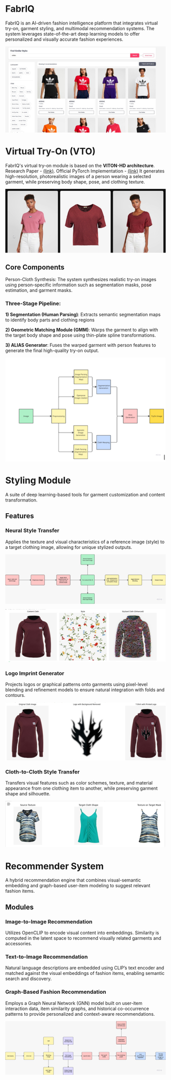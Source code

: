 # FabrIQ
FabrIQ is an AI-driven fashion intelligence platform that integrates virtual try-on, garment styling, and multimodal recommendation systems. The system leverages state-of-the-art deep learning models to offer personalized and visually accurate fashion experiences.

![FabrIQ UI Example](assets/UI.jpg)
# Virtual Try-On (VTO)
FabrIQ's virtual try-on module is based on the **VITON-HD architecture**. Research Paper - [(link)](https://arxiv.org/abs/2103.16874). Official PyTorch Implementation - [(link)](https://github.com/shadow2496/VITON-HD) It generates high-resolution, photorealistic images of a person wearing a selected garment, while preserving body shape, pose, and clothing texture.

![VTO Example](assets/vtoexample2.png)

## Core Components
Person-Cloth Synthesis: The system synthesizes realistic try-on images using person-specific information such as segmentation masks, pose estimation, and garment masks.

### Three-Stage Pipeline:

**1) Segmentation (Human Parsing)**: Extracts semantic segmentation maps to identify body parts and clothing regions

**2) Geometric Matching Module (GMM)**: Warps the garment to align with the target body shape and pose using thin-plate spline transformations.

**3) ALIAS Generator**: Fuses the warped garment with person features to generate the final high-quality try-on output.

![VTO Flow](assets/vtoexample.png)

# Styling Module
A suite of deep learning-based tools for garment customization and content transformation.

## Features
### **Neural Style Transfer**
Applies the texture and visual characteristics of a reference image (style) to a target clothing image, allowing for unique stylized outputs.

![neural style architecture diagram](assets/neural-style-flowchart.jpg)

![neural style example](assets/neural-style.jpg)

### **Logo Imprint Generator**
Projects logos or graphical patterns onto garments using pixel-level blending and refinement models to ensure natural integration with folds and contours.

![logo transfer example](assets/logo-imprint.png)

### **Cloth-to-Cloth Style Transfer**
Transfers visual features such as color schemes, texture, and material appearance from one clothing item to another, while preserving garment shape and silhouette.

![cloth to cloth example](assets/cloth-to-cloth.jpg)

# Recommender System
A hybrid recommendation engine that combines visual-semantic embedding and graph-based user-item modeling to suggest relevant fashion items.

## Modules
### **Image-to-Image Recommendation**
Utilizes OpenCLIP to encode visual content into embeddings. Similarity is computed in the latent space to recommend visually related garments and accessories.

### **Text-to-Image Recommendation**
Natural language descriptions are embedded using CLIP’s text encoder and matched against the visual embeddings of fashion items, enabling semantic search and discovery.

### **Graph-Based Fashion Recommendation**
Employs a Graph Neural Network (GNN) model built on user-item interaction data, item similarity graphs, and historical co-occurrence patterns to provide personalized and context-aware recommendations.

![Recommender flowchart](assets/fabriq-recommender.jpg)
